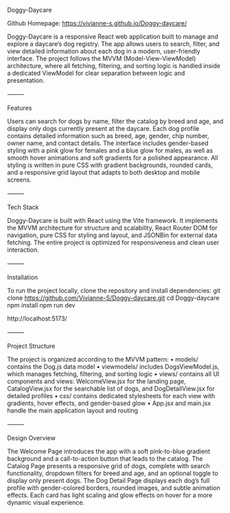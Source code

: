Doggy-Daycare

Github Homepage: https://vivianne-s.github.io/Doggy-daycare/

Doggy-Daycare is a responsive React web application built to manage and explore a daycare’s dog registry. The app allows users to search, filter, and view detailed information about each dog in a modern, user-friendly interface. The project follows the MVVM (Model-View-ViewModel) architecture, where all fetching, filtering, and sorting logic is handled inside a dedicated ViewModel for clear separation between logic and presentation.

⸻

Features

Users can search for dogs by name, filter the catalog by breed and age, and display only dogs currently present at the daycare. Each dog profile contains detailed information such as breed, age, gender, chip number, owner name, and contact details. The interface includes gender-based styling with a pink glow for females and a blue glow for males, as well as smooth hover animations and soft gradients for a polished appearance. All styling is written in pure CSS with gradient backgrounds, rounded cards, and a responsive grid layout that adapts to both desktop and mobile screens.

⸻

Tech Stack

Doggy-Daycare is built with React using the Vite framework. It implements the MVVM architecture for structure and scalability, React Router DOM for navigation, pure CSS for styling and layout, and JSONBin for external data fetching. The entire project is optimized for responsiveness and clean user interaction.

⸻

Installation

To run the project locally, clone the repository and install dependencies:
git clone https://github.com/Vivianne-S/Doggy-daycare.git
cd Doggy-daycare
npm install
npm run dev

http://localhost:5173/


⸻

Project Structure

The project is organized according to the MVVM pattern:
	•	models/ contains the Dog.js data model
	•	viewmodels/ includes DogsViewModel.js, which manages fetching, filtering, and sorting logic
	•	views/ contains all UI components and views: WelcomeView.jsx for the landing page, CatalogView.jsx for the searchable list of dogs, and DogDetailView.jsx for detailed profiles
	•	css/ contains dedicated stylesheets for each view with gradients, hover effects, and gender-based glow
	•	App.jsx and main.jsx handle the main application layout and routing

⸻

Design Overview

The Welcome Page introduces the app with a soft pink-to-blue gradient background and a call-to-action button that leads to the catalog.
The Catalog Page presents a responsive grid of dogs, complete with search functionality, dropdown filters for breed and age, and an optional toggle to display only present dogs.
The Dog Detail Page displays each dog’s full profile with gender-colored borders, rounded images, and subtle animation effects. Each card has light scaling and glow effects on hover for a more dynamic visual experience.
